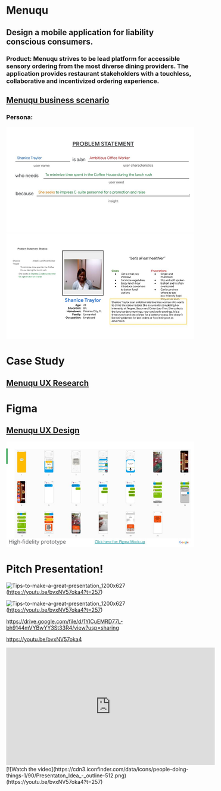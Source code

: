 # Menuqu

## Design a mobile application for liability conscious consumers. 

### Product: Menuqu strives to be lead platform for accessible sensory ordering from the most diverse dining providers. The application provides restaurant stakeholders with a touchless, collaborative and incentivized ordering experience.

## [Menuqu business scenario](https://docs.google.com/document/d/13jNWOHsXKtuwfdZQyX_y4RXMnfrsfj6BTEyxEFbluJM/edit?usp=sharing)

### Persona:  

![screenshot](https://github.com/steven-barkley/App-Menuqu-2022/blob/master/images/Problem_Statement_Menuqu.jpg)
![screenshot](https://github.com/steven-barkley/App-Menuqu-2022/blob/master/images/User_Persona_Menuqu.jpg)

# Case Study 
## [Menuqu UX Research](https://docs.google.com/presentation/d/19jKW-446Ui4DQ3Vojbv2i300fHwIukrkpF14Rw9bAAs/edit?usp=sharing)

# Figma 
## [Menuqu UX Design](https://www.figma.com/proto/8CeLZALMAmzfl5Tb57lcID/Home-Panel?page-id=29%3A2&node-id=31%3A96&viewport=332%2C48%2C0.5&scaling=scale-down&starting-point-node-id=31%3A94)
![screenshot](https://github.com/steven-barkley/App-Menuqu-2022/blob/master/images/Portfolio%20Project%20Menuqu%20-%20Mock%20ups.jpg)

# Pitch Presentation!

![Tips-to-make-a-great-presentation_1200x627](https://user-images.githubusercontent.com/14866921/162415954-dd9e3d89-3b52-4fb5-91da-02b158822c2e.jpg)(https://youtu.be/bvxNV57oka4?t=257)

![Tips-to-make-a-great-presentation_1200x627](https://youtu.be/bvxNV57oka4?t=257)(https://youtu.be/bvxNV57oka4?t=257)


https://drive.google.com/file/d/1YlCuEMRD77L-bh9144mVYBwYY3St33R4/view?usp=sharing

https://youtu.be/bvxNV57oka4

<iframe width="560" height="315" src="https://www.youtube.com/embed/bvxNV57oka4" title="YouTube video player" frameborder="0" allow="accelerometer; autoplay; clipboard-write; encrypted-media; gyroscope; picture-in-picture" allowfullscreen></iframe>
[![Watch the video](https://cdn3.iconfinder.com/data/icons/people-doing-things-1/90/Presentaton_Idea_-_outline-512.png)(https://youtu.be/bvxNV57oka4?t=257)
